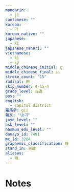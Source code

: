 ```yaml
---
mandarin:
  - jī
cantonese: ""
korean:
  - 기
korean_native: ""
japanese:
  - KI
japanese_nanori: ""
vietnamese:
  - kì
  - kỳ
middle_chinese_initial: g
middle_chinese_final: ɨi
stroke_count: "15"
radical: 田
skip_number: 4-15-4
grade_level: 先進
pos: ""
english:
  - capital district
羅馬字: gii
韓文: "\b긔"
joyo_level: ""
hsk_level: ""
hanmun_edu_level: ""
danayo_id: 7491
mc_id: 3284
graphemic_classification: 幾
stand_in: 京畿
aliases:
  - 㙨
---
```


# Notes
